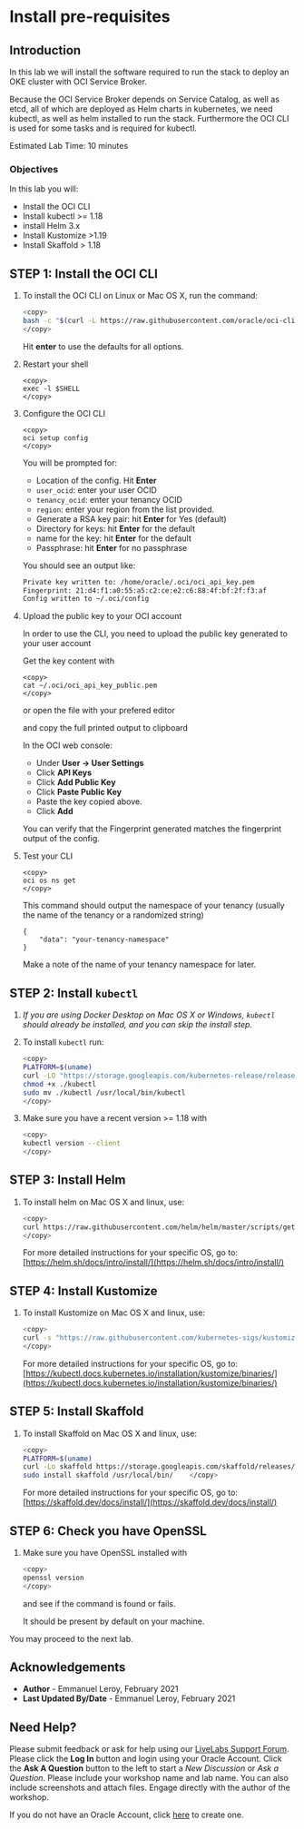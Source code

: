 # Install pre-requisites

## Introduction

In this lab we will install the software required to run the stack to deploy an OKE cluster with OCI Service Broker.

Because the OCI Service Broker depends on Service Catalog, as well as etcd, all of which are deployed as Helm charts in kubernetes, we need kubectl, as well as helm installed to run the stack. Furthermore the OCI CLI is used for some tasks and is required for kubectl.

Estimated Lab Time: 10 minutes

### Objectives

In this lab you will:

- Install the OCI CLI
- Install kubectl >= 1.18
- install Helm 3.x
- Install Kustomize >1.19
- Install Skaffold > 1.18

## **STEP 1:** Install the OCI CLI

1. To install the OCI CLI on Linux or Mac OS X, run the command:

    ```bash
    <copy>
    bash -c "$(curl -L https://raw.githubusercontent.com/oracle/oci-cli/master/scripts/install/install.sh)"
    </copy>
    ```

    Hit **enter** to use the defaults for all options.

2. Restart your shell
    ```
    <copy>
    exec -l $SHELL
    </copy>
    ```

3. Configure the OCI CLI

    ```
    <copy>
    oci setup config
    </copy>
    ```

    You will be prompted for:
    - Location of the config. Hit **Enter**
    - `user_ocid`: enter your user OCID
    - `tenancy_ocid`: enter your tenancy OCID
    - `region`: enter your region from the list provided.
    - Generate a RSA key pair: hit **Enter** for Yes (default)
    - Directory for keys: hit **Enter** for the default
    - name for the key: hit **Enter** for the default
    - Passphrase: hit **Enter** for no passphrase


    You should see an output like:

    ```bash
    Private key written to: /home/oracle/.oci/oci_api_key.pem
    Fingerprint: 21:d4:f1:a0:55:a5:c2:ce:e2:c6:88:4f:bf:2f:f3:af
    Config written to ~/.oci/config
    ```


4. Upload the public key to your OCI account

    In order to use the CLI, you need to upload the public key generated to your user account

    Get the key content with 

    ```
    <copy>
    cat ~/.oci/oci_api_key_public.pem
    </copy>
    ```

    or open the file with your prefered editor

    and copy the full printed output to clipboard

    In the OCI web console:

    - Under **User -> User Settings**
    - Click **API Keys**
    - Click **Add Public Key**
    - Click **Paste Public Key**
    - Paste the key copied above.
    - Click **Add**

    You can verify that the Fingerprint generated matches the fingerprint output of the config.

5. Test your CLI

    ```
    <copy>
    oci os ns get
    </copy>
    ```

    This command should output the namespace of your tenancy (usually the name of the tenancy or a randomized string)

    ```
    {
        "data": "your-tenancy-namespace"
    }
    ```

    Make a note of the name of your tenancy namespace for later.

## **STEP 2:** Install `kubectl`

1. *If you are using Docker Desktop on Mac OS X or Windows, `kubectl` should already be installed, and you can skip the install step.*

2. To install `kubectl` run:

    ```bash
    <copy>
    PLATFORM=$(uname)
    curl -LO "https://storage.googleapis.com/kubernetes-release/release/$(curl -s https://storage.googleapis.com/kubernetes-release/release/stable.txt)/bin/${PLATFORM}/amd64/kubectl"
    chmod +x ./kubectl
    sudo mv ./kubectl /usr/local/bin/kubectl
    </copy>
    ```

3. Make sure you have a recent version >= 1.18 with

    ```bash
    <copy>
    kubectl version --client
    </copy>
    ```

## **STEP 3:** Install Helm

1. To install helm on Mac OS X and linux, use:

    ```bash
    <copy>
    curl https://raw.githubusercontent.com/helm/helm/master/scripts/get-helm-3 | bash
    </copy>
    ```

    For more detailed instructions for your specific OS, go to:
    [https://helm.sh/docs/intro/install/](https://helm.sh/docs/intro/install/)

## **STEP 4:** Install Kustomize

1. To install Kustomize on Mac OS X and linux, use:

    ```bash
    <copy>
    curl -s "https://raw.githubusercontent.com/kubernetes-sigs/kustomize/master/hack/install_kustomize.sh"  | bash
    </copy>
    ```

    For more detailed instructions for your specific OS, go to:
    [https://kubectl.docs.kubernetes.io/installation/kustomize/binaries/](https://kubectl.docs.kubernetes.io/installation/kustomize/binaries/)

## **STEP 5:** Install Skaffold

1. To install Skaffold on Mac OS X and linux, use:

    ```bash
    <copy>
    PLATFORM=$(uname)
    curl -Lo skaffold https://storage.googleapis.com/skaffold/releases/latest/skaffold-${PLATFORM,,}-amd64 && \
    sudo install skaffold /usr/local/bin/    </copy>
    ```

    For more detailed instructions for your specific OS, go to:
    [https://skaffold.dev/docs/install/](https://skaffold.dev/docs/install/)

    
## **STEP 6:** Check you have OpenSSL

1. Make sure you have OpenSSL installed with

    ```bash
    <copy>
    openssl version
    </copy>
    ```

    and see if the command is found or fails. 

    It should be present by default on your machine.


You may proceed to the next lab.

## Acknowledgements

 - **Author** - Emmanuel Leroy, February 2021
 - **Last Updated By/Date** - Emmanuel Leroy, February 2021

## Need Help?
Please submit feedback or ask for help using our [LiveLabs Support Forum](https://community.oracle.com/tech/developers/categories/livelabs). Please click the **Log In** button and login using your Oracle Account. Click the **Ask A Question** button to the left to start a *New Discussion* or *Ask a Question*.  Please include your workshop name and lab name.  You can also include screenshots and attach files.  Engage directly with the author of the workshop.

If you do not have an Oracle Account, click [here](https://profile.oracle.com/myprofile/account/create-account.jspx) to create one.
